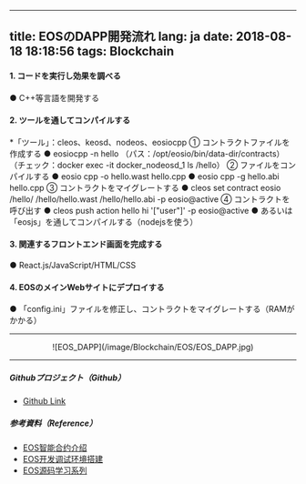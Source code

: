 
---
title: EOSのDAPP開発流れ
lang: ja
date: 2018-08-18 18:18:56
tags: Blockchain
---


#### 1. コードを実行し効果を調べる

● C++等言語を開発する

#### 2. ツールを通してコンパイルする

*「ツール」：cleos、keosd、nodeos、eosiocpp
① コントラクトファイルを作成する
● eosiocpp -n hello
（パス：/opt/eosio/bin/data-dir/contracts）
（チェック：docker exec -it docker_nodeosd_1 ls /hello）
② ファイルをコンパイルする
● eosio cpp -o hello.wast hello.cpp
● eosio cpp -g hello.abi hello.cpp
③ コントラクトをマイグレートする
● cleos set contract eosio /hello/ /hello/hello.wast /hello/hello.abi -p eosio@active
④ コントラクトを呼び出す
● cleos push action hello hi '["user"]' -p eosio@active 
● あるいは「eosjs」を通してコンパイルする（nodejsを使う）

#### 3. 関連するフロントエンド画面を完成する

● React.js/JavaScript/HTML/CSS

#### 4. EOSのメインWebサイトにデプロイする

● 「config.ini」ファイルを修正し、コントラクトをマイグレートする（RAMがかかる）

-------------------------------------
<center>![EOS_DAPP](/image/Blockchain/EOS/EOS_DAPP.jpg)</center> 

-------------------------------------
##### Githubプロジェクト（Github）

- [Github Link](https://github.com/HJTSO/Team_C "Title") 

##### 参考資料（Reference）

- [EOS智能合约介绍](https://github.com/shanlusun/blockchain/tree/master/eos/05 "Title") 
- [EOS开发调试环境搭建](https://blog.csdn.net/caokun_8341/article/details/80713851 "Title") 
- [EOS源码学习系列](https://www.jianshu.com/p/24e1607ac7a2 "Title") 